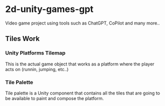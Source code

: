 # 2d-unity-games-gpt
Video game project using tools such as ChatGPT, CoPilot and many more..

## Tiles Work
### Unity Platforms Tilemap
This is the actual game object that works as a platform where the player acts on (runnin, jumping, etc..)
### Tile Palette
Tile palette is a Unity component that contains all the tiles that are going to be available to paint and compose the platform.
